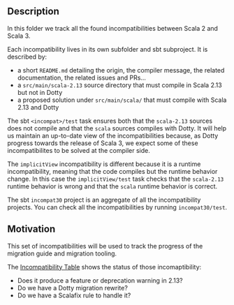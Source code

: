## Description

In this folder we track all the found incompatibilities between Scala 2 and Scala 3.

Each incompatibility lives in its own subfolder and sbt subproject. It is described by:
- a short `README.md` detailing the origin, the compiler message, the related documentation, the related issues and PRs...
- a `src/main/scala-2.13` source directory that must compile in Scala 2.13 but not in Dotty
- a proposed solution under `src/main/scala/` that must compile with Scala 2.13 and Dotty

The sbt `<incompat>/test` task ensures both that the `scala-2.13` sources does not compile and that the `scala` sources compiles with Dotty. It will help us maintain an up-to-date view of the incompatibilities because, as Dotty progress towards the release of Scala 3, we expect some of these incompatibilites to be solved at the compiler side.

The `implicitView` incompatibility is different because it is a runtime incompatibility, meaning that the code compiles but the runtime behavior change. In this case the `implicitView/test` task checks that the `scala-2.13` runtime behavior is wrong and that the `scala` runtime behavior is correct.

The sbt `incompat30` project is an aggregate of all the incompatibility projects. You can check all the incompatibilities by running `incompat30/test`.

## Motivation

This set of incompatibilities will be used to track the progress of the migration guide and migration tooling.

The [Incompatibility Table](https://scalacenter.github.io/scala-3-migration-guide/docs/incompatibilities/table.html) shows the status of those incomaptibility:
  - Does it produce a feature or deprecation warning in 2.13?
  - Do we have a Dotty migration rewrite?
  - Do we have a Scalafix rule to handle it?
